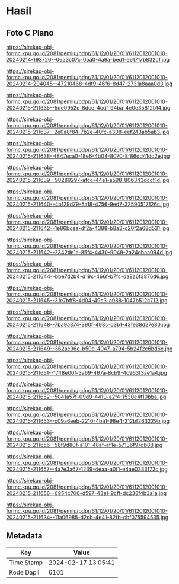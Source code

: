 # Hasil

## Foto C Plano

https://sirekap-obj-formc.kpu.go.id/2081/pemilu/pdpr/61/12/01/20/01/6112012001010-20240214-193726--0653c07c-05a0-4a9a-bed1-e61717b832df.jpg

https://sirekap-obj-formc.kpu.go.id/2081/pemilu/pdpr/61/12/01/20/01/6112012001010-20240214-204045--47210468-4df9-46f6-8d47-2731a8aaa0d3.jpg

https://sirekap-obj-formc.kpu.go.id/2081/pemilu/pdpr/61/12/01/20/01/6112012001010-20240215-211635--5de0952c-8dce-4cdf-94ba-4e0e35812b14.jpg

https://sirekap-obj-formc.kpu.go.id/2081/pemilu/pdpr/61/12/01/20/01/6112012001010-20240215-211637--2e0a8f84-7b2e-40fc-a308-eef243ab5ab3.jpg

https://sirekap-obj-formc.kpu.go.id/2081/pemilu/pdpr/61/12/01/20/01/6112012001010-20240215-211638--f847eca0-18e6-4b04-8070-8f86dd41dd2e.jpg

https://sirekap-obj-formc.kpu.go.id/2081/pemilu/pdpr/61/12/01/20/01/6112012001010-20240215-211639--90289297-afcc-44e1-a598-806343dccf1d.jpg

https://sirekap-obj-formc.kpu.go.id/2081/pemilu/pdpr/61/12/01/20/01/6112012001010-20240215-211640--4bf29d79-5a18-4756-9ed7-32590517126c.jpg

https://sirekap-obj-formc.kpu.go.id/2081/pemilu/pdpr/61/12/01/20/01/6112012001010-20240215-211642--1e86bcea-df2a-4388-b8a3-c20f2a68d531.jpg

https://sirekap-obj-formc.kpu.go.id/2081/pemilu/pdpr/61/12/01/20/01/6112012001010-20240215-211642--2342de1a-85f4-4430-9049-2a24ebaa094d.jpg

https://sirekap-obj-formc.kpu.go.id/2081/pemilu/pdpr/61/12/01/20/01/6112012001010-20240215-211644--bbe7d2b4-d19c-466f-b7fc-da8a6f3876d6.jpg

https://sirekap-obj-formc.kpu.go.id/2081/pemilu/pdpr/61/12/01/20/01/6112012001010-20240215-211645--31e7bff8-4d04-49c3-a988-1047b512c712.jpg

https://sirekap-obj-formc.kpu.go.id/2081/pemilu/pdpr/61/12/01/20/01/6112012001010-20240215-211648--7ba9a374-390f-498c-b3b1-43fe38d27e80.jpg

https://sirekap-obj-formc.kpu.go.id/2081/pemilu/pdpr/61/12/01/20/01/6112012001010-20240215-211649--362ac96e-b50e-4047-a794-5b24f2c6bd6c.jpg

https://sirekap-obj-formc.kpu.go.id/2081/pemilu/pdpr/61/12/01/20/01/6112012001010-20240215-211651--1748e00f-3a69-467a-8cb9-4c963f3ae1a4.jpg

https://sirekap-obj-formc.kpu.go.id/2081/pemilu/pdpr/61/12/01/20/01/6112012001010-20240215-211652--5041a57f-09d9-4410-a2f4-1530e4f10bba.jpg

https://sirekap-obj-formc.kpu.go.id/2081/pemilu/pdpr/61/12/01/20/01/6112012001010-20240215-211653--c09a6eeb-2210-4ba1-98e4-212bf263229b.jpg

https://sirekap-obj-formc.kpu.go.id/2081/pemilu/pdpr/61/12/01/20/01/6112012001010-20240215-211656--58f9d80f-a101-48af-af1e-57136f97db88.jpg

https://sirekap-obj-formc.kpu.go.id/2081/pemilu/pdpr/61/12/01/20/01/6112012001010-20240215-211657--4a7e3a67-1239-4eaa-a0f1-e4ae0333f72c.jpg

https://sirekap-obj-formc.kpu.go.id/2081/pemilu/pdpr/61/12/01/20/01/6112012001010-20240215-211658--6954c706-d597-43a1-9cff-dc238f4b3a1a.jpg

https://sirekap-obj-formc.kpu.go.id/2081/pemilu/pdpr/61/12/01/20/01/6112012001010-20240215-211634--11a06985-d2cb-4e41-82fb-cbf075594535.jpg


## Metadata

| Key        | Value               |
| ---------- | ------------------- |
| Time Stamp | 2024-02-17 13:05:41 |
| Kode Dapil | 6101                |



